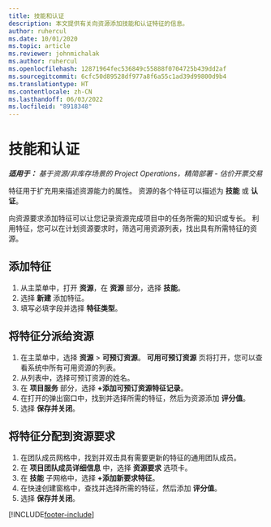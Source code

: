 ```yaml
---
title: 技能和认证
description: 本文提供有关向资源添加技能和认证特征的信息。
author: ruhercul
ms.date: 10/01/2020
ms.topic: article
ms.reviewer: johnmichalak
ms.author: ruhercul
ms.openlocfilehash: 12871964fec536849c55888f0704725b439dd2af
ms.sourcegitcommit: 6cfc50d89528df977a8f6a55c1ad39d99800d9b4
ms.translationtype: HT
ms.contentlocale: zh-CN
ms.lasthandoff: 06/03/2022
ms.locfileid: "8918348"
---
```

# <a name="skills-and-certifications"></a>技能和认证
_**适用于：** 基于资源/非库存场景的 Project Operations，精简部署 - 估价开票交易_

特征用于扩充用来描述资源能力的属性。 资源的各个特征可以描述为 **技能** 或 **认证**。

向资源要求添加特征可以让您记录资源完成项目中的任务所需的知识或专长。 利用特征，您可以在计划资源要求时，筛选可用资源列表，找出具有所需特征的资源。

## <a name="add-characteristics"></a>添加特征

1. 从主菜单中，打开 **资源**，在 **资源** 部分，选择 **技能**。
2. 选择 **新建** 添加特征。
3. 填写必填字段并选择 **特征类型**。

## <a name="assign-characteristics-to-resources"></a>将特征分派给资源

1. 在主菜单中，选择 **资源** > **可预订资源**。 **可用可预订资源** 页将打开，您可以查看系统中所有可用资源的列表。
2. 从列表中，选择可预订资源的姓名。
3. 在 **项目服务** 部分，选择 **+添加可预订资源特征记录**。
4. 在打开的弹出窗口中，找到并选择所需的特征，然后为资源添加 **评分值**。
5. 选择 **保存并关闭**。

## <a name="assign-characteristics-to-resource-requirements"></a>将特征分配到资源要求

1. 在团队成员网格中，找到并双击具有需要更新的特征的通用团队成员。
2. 在 **项目团队成员详细信息** 中，选择 **资源要求** 选项卡。
3. 在 **技能** 子网格中，选择 **+添加新要求特征**。
4. 在快速创建窗格中，查找并选择所需的特征，然后添加 **评分值**。
5. 选择 **保存并关闭**。

[!INCLUDE[footer-include](../includes/footer-banner.md)]